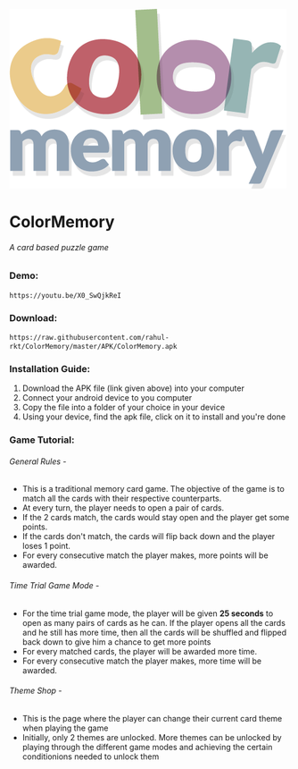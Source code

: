 ![logo](/Design/logo.png)
# ColorMemory
###### _A card based puzzle game_

### Demo:
```
https://youtu.be/X0_SwQjkReI
```

### Download:
```
https://raw.githubusercontent.com/rahul-rkt/ColorMemory/master/APK/ColorMemory.apk
```

### Installation Guide:
1. Download the APK file (link given above) into your computer
2. Connect your android device to you computer
3. Copy the file into a folder of your choice in your device
4. Using your device, find the apk file, click on it to install and you're done

### Game Tutorial:
###### General Rules -
- This is a traditional memory card game. The objective of the game is to match all the cards with their respective counterparts.
- At every turn, the player needs to open a pair of cards.
- If the 2 cards match, the cards would stay open and the player get some points.
- If the cards don't match, the cards will flip back down and the player loses 1 point.
- For every consecutive match the player makes, more points will be awarded.

###### Time Trial Game Mode -
- For the time trial game mode, the player will be given <b>25 seconds</b> to open as many pairs of cards as he can. If the player opens all the cards and he still has more time, then all the cards will be shuffled and flipped back down to give him a chance to get more points
- For every matched cards, the player will be awarded more time.
- For every consecutive match the player makes, more time will be awarded.

###### Theme Shop -
- This is the page where the player can change their current card theme when playing the game
- Initially, only 2 themes are unlocked. More themes can be unlocked by playing through the different game modes and achieving the certain conditionions needed to unlock them
